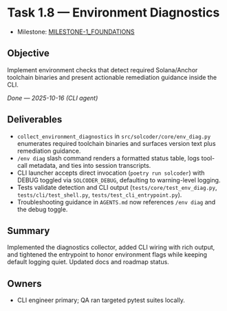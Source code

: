 # Task 1.8 — Environment Diagnostics

- Milestone: [MILESTONE-1_FOUNDATIONS](../milestones/MILESTONE-1_FOUNDATIONS.md)

## Objective
Implement environment checks that detect required Solana/Anchor toolchain binaries and present actionable remediation guidance inside the CLI.

_Done — 2025-10-16 (CLI agent)_

## Deliverables
- `collect_environment_diagnostics` in `src/solcoder/core/env_diag.py` enumerates required toolchain binaries and surfaces version text plus remediation guidance.
- `/env diag` slash command renders a formatted status table, logs tool-call metadata, and ties into session transcripts.
- CLI launcher accepts direct invocation (`poetry run solcoder`) with DEBUG toggled via `SOLCODER_DEBUG`, defaulting to warning-level logging.
- Tests validate detection and CLI output (`tests/core/test_env_diag.py`, `tests/cli/test_shell.py`, `tests/test_cli_entrypoint.py`).
- Troubleshooting guidance in `AGENTS.md` now references `/env diag` and the debug toggle.

## Summary
Implemented the diagnostics collector, added CLI wiring with rich output, and tightened the entrypoint to honor environment flags while keeping default logging quiet. Updated docs and roadmap status.

## Owners
- CLI engineer primary; QA ran targeted pytest suites locally.
